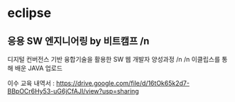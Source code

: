 # eclipse
## 응용 SW 엔지니어링 by 비트캠프 /n
디지털 컨버전스 기반 융합기술을 활용한 SW 웹 개발자 양성과정 /n
/n
이클립스를 통해 배운 JAVA 업로드

이수 교육 내역서 : https://drive.google.com/file/d/16tOk65k2d7-BBpOCr6Hy53-uG6jCfAJI/view?usp=sharing
